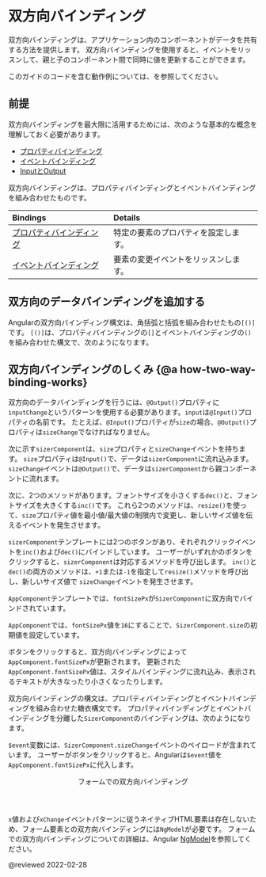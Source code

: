 # 双方向バインディング

双方向バインディングは、アプリケーション内のコンポーネントがデータを共有する方法を提供します。
双方向バインディングを使用すると、イベントをリッスンして、親と子のコンポーネント間で同時に値を更新することができます。

<div class="alert is-helpful">

このガイドのコードを含む動作例については、<live-example></live-example>を参照してください。

</div>

## 前提

双方向バインディングを最大限に活用するためには、次のような基本的な概念を理解しておく必要があります。

*   [プロパティバインディング](guide/property-binding)
*   [イベントバインディング](guide/event-binding)
*   [InputとOutput](guide/inputs-outputs)

双方向バインディングは、プロパティバインディングとイベントバインディングを組み合わせたものです。

| Bindings                                   | Details |
|:---                                        |:---     |
| [プロパティバインディング](guide/property-binding) | 特定の要素のプロパティを設定します。    |
| [イベントバインディング](guide/event-binding)       | 要素の変更イベントをリッスンします。 |

## 双方向のデータバインディングを追加する

Angularの双方向バインディング構文は、角括弧と括弧を組み合わせたもの`[()]`です。
`[()]`は、プロパティバインディングの`[]`とイベントバインディングの`()`を組み合わせた構文で、次のようになります。

<code-example header="src/app/app.component.html" path="two-way-binding/src/app/app.component.html" region="two-way-syntax"></code-example>

## 双方向バインディングのしくみ {@a how-two-way-binding-works}

双方向のデータバインディングを行うには、`@Output()`プロパティに`inputChange`というパターンを使用する必要があります。`input`は`@Input()`プロパティの名前です。
たとえば、`@Input()`プロパティが`size`の場合、`@Output()`プロパティは`sizeChange`でなければなりません。

次に示す`sizerComponent`は、`size`プロパティと`sizeChange`イベントを持ちます。
`size`プロパティは`@Input()`で、データは`sizerComponent`に流れ込みます。
`sizeChange`イベントは`@Output()`で、データは`sizerComponent`から親コンポーネントに流れます。

次に、2つのメソッドがあります。フォントサイズを小さくする`dec()`と、フォントサイズを大きくする`inc()`です。
これら2つのメソッドは、`resize()`を使って、`size`プロパティ値を最小値/最大値の制限内で変更し、新しいサイズ値を伝えるイベントを発生させます。

<code-example header="src/app/sizer.component.ts" path="two-way-binding/src/app/sizer/sizer.component.ts" region="sizer-component"></code-example>

`sizerComponent`テンプレートには2つのボタンがあり、それぞれクリックイベントを`inc()`および`dec()`にバインドしています。
ユーザーがいずれかのボタンをクリックすると、`sizerComponent`は対応するメソッドを呼び出します。
`inc()`と`dec()`の両方のメソッドは、`+1`または`-1`を指定して`resize()`メソッドを呼び出し、新しいサイズ値で `sizeChange`イベントを発生させます。

<code-example header="src/app/sizer.component.html" path="two-way-binding/src/app/sizer/sizer.component.html"></code-example>

`AppComponent`テンプレートでは、`fontSizePx`が`SizerComponent`に双方向でバインドされています。

<code-example header="src/app/app.component.html" path="two-way-binding/src/app/app.component.html" region="two-way-1"></code-example>

`AppComponent`では、`fontSizePx`値を`16`にすることで、`SizerComponent.size`の初期値を設定しています。

<code-example header="src/app/app.component.ts" path="two-way-binding/src/app/app.component.ts" region="font-size"></code-example>

ボタンをクリックすると、双方向バインディングによって`AppComponent.fontSizePx`が更新されます。
更新された`AppComponent.fontSizePx`値は、スタイルバインディングに流れ込み、表示されるテキストが大きなったり小さくなったりします。

双方向バインディングの構文は、プロパティバインディングとイベントバインディングを組み合わせた糖衣構文です。
プロパティバインディングとイベントバインディングを分離した`SizerComponent`のバインディングは、次のようになります。

<code-example header="src/app/app.component.html (expanded)" path="two-way-binding/src/app/app.component.html" region="two-way-2"></code-example>

`$event`変数には、`SizerComponent.sizeChange`イベントのペイロードが含まれています。
ユーザーがボタンをクリックすると、Angularは`$event`値を`AppComponent.fontSizePx`に代入します。

<div class="callout is-helpful">

  <header>フォームでの双方向バインディング</header>

  `x`値および`xChange`イベントパターンに従うネイティブHTML要素は存在しないため、フォーム要素との双方向バインディングには`NgModel`が必要です。
  フォームでの双方向バインディングについての詳細は、Angular [NgModel](guide/built-in-directives#ngModel)を参照してください。

</div>

<!-- links -->

<!-- external links -->

<!-- end links -->

@reviewed 2022-02-28
